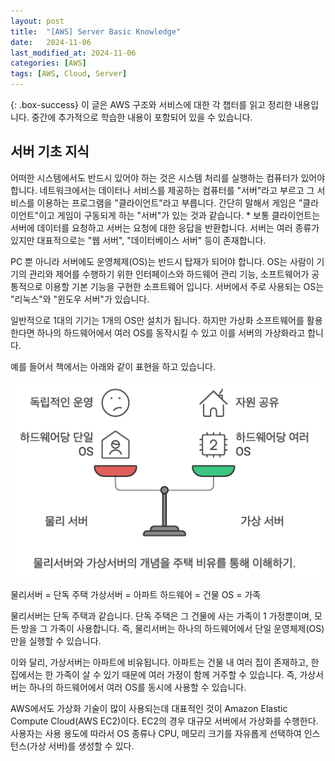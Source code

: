 ```yaml
---
layout: post
title:  "[AWS] Server Basic Knowledge"
date:   2024-11-06
last_modified_at: 2024-11-06
categories: [AWS]
tags: [AWS, Cloud, Server]
---
```


{: .box-success}
이 글은 AWS 구조와 서비스에 대한 각 챕터를 읽고 정리한 내용입니다.
중간에 추가적으로 학습한 내용이 포함되어 있을 수 있습니다. 

##  서버 기초 지식

어떠한 시스템에서도 반드시 있어야 하는 것은 시스템 처리를 실행하는 컴퓨터가 있어야 합니다.
네트워크에서는 데이터나 서비스를 제공하는 컴퓨터를 "서버"라고 부르고 그 서비스를 이용하는 프로그램을 "클라이언트"라고 부릅니다.
간단히 말해서 게임은 "클라이언트"이고 게임이 구동되게 하는 "서버"가 있는 것과 같습니다. 
    * 보통 클라이언트는 서버에 데이터를 요청하고 서버는 요청에 대한 응답을 반환합니다. 
서버는 여러 종류가 있지만 대표적으로는 "웹 서버", "데이터베이스 서버" 등이 존재합니다.

PC 뿐 아니라 서버에도 운영체제(OS)는 반드시 탑재가 되어야 합니다.
OS는 사람이 기기의 관리와 제어를 수행하기 위한 인터페이스와 하드웨어 관리 기능, 소프트웨어가 공통적으로 이용할 기본 기능을 구현한 소프트웨어 입니다.
서버에서 주로 사용되는 OS는 "리눅스"와 "윈도우 서버"가 있습니다.

일반적으로 1대의 기기는 1개의 OS만 설치가 됩니다. 
하지만 가상화 소프트웨어를 활용한다면 하나의 하드웨어에서 여러 OS를 동작시킬 수 있고 이를 서버의 가상화라고 합니다.

예를 들어서 책에서는 아래와 같이 표현을 하고 있습니다. 

![AWS Server Basic](img/aws-server-basic.png)

물리서버 = 단독 주택
가상서버 = 아파트
하드웨어 = 건물
OS = 가족

물리서버는 단독 주택과 같습니다. 
단독 주택은 그 건물에 사는 가족이 1 가정뿐이며, 모든 방을 그 가족이 사용합니다. 
즉, 물리서버는 하나의 하드웨어에서 단일 운영체제(OS)만을 실행할 수 있습니다. 

이와 달리, 가상서버는 아파트에 비유됩니다. 
아파트는 건물 내 여러 집이 존재하고, 한 집에서는 한 가족이 살 수 있기 때문에 여러 가정이 함께 거주할 수 있습니다. 
즉, 가상서버는 하나의 하드웨어에서 여러 OS를 동시에 사용할 수 있습니다.

AWS에서도 가상화 기술이 많이 사용되는데 대표적인 것이 Amazon Elastic Compute Cloud(AWS EC2)이다.
EC2의 경우 대규모 서버에서 가상화를 수행한다. 
사용자는 사용 용도에 따라서 OS 종류나 CPU, 메모리 크기를 자유롭게 선택하여 인스턴스(가상 서버)를 생성할 수 있다. 